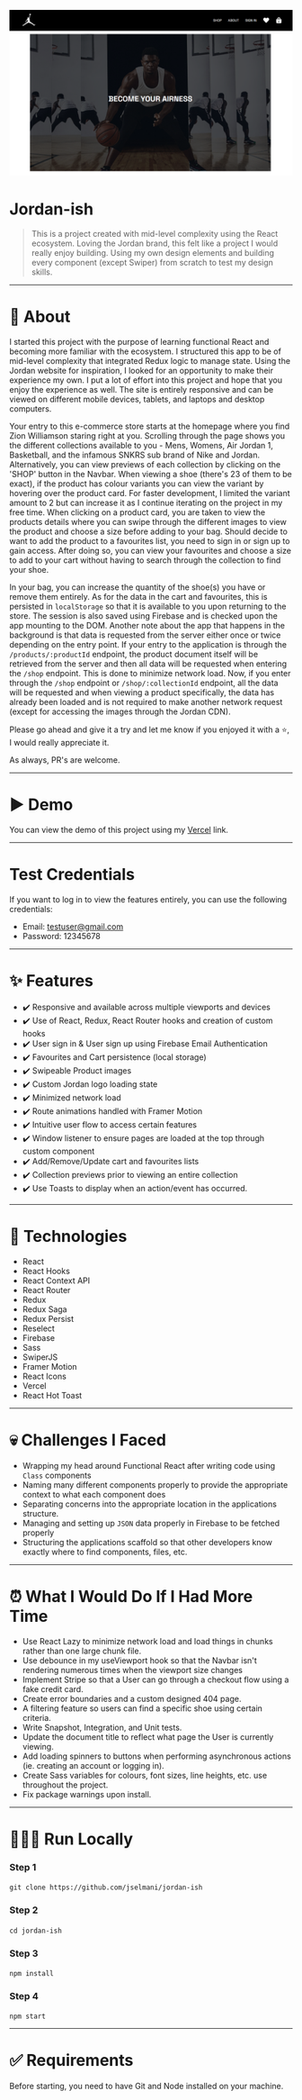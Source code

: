 ![Jordan-ish](./public/project-preview-image.PNG)
# Jordan-ish
> This is a project created with mid-level complexity using the React ecosystem.  Loving the Jordan brand, this felt like a project I would really enjoy building.  Using my own design elements and building every component (except Swiper) from scratch to test my design skills.  

---
# 🎯 About
I started this project with the purpose of learning functional React and becoming more familiar with the ecosystem.  I structured this app to be of mid-level complexity that integrated Redux logic to manage state.  Using the Jordan website for inspiration, I looked for an opportunity to make their experience my own.  I put a lot of effort into this project and hope that you enjoy the experience as well.  The site is entirely responsive and can be viewed on different mobile devices, tablets, and laptops and desktop computers.

Your entry to this e-commerce store starts at the homepage where you find Zion Williamson staring right at you.  Scrolling through the page shows you the different collections available to you - Mens, Womens, Air Jordan 1, Basketball, and the infamous SNKRS sub brand of Nike and Jordan.  Alternatively, you can view previews of each collection by clicking on the 'SHOP' button in the Navbar.  When viewing a shoe (there's 23 of them to be exact), if the product has colour variants you can view the variant by hovering over the product card.  For faster development, I limited the variant amount to 2 but can increase it as I continue iterating on the project in my free time.  When clicking on a product card, you are taken to view the products details where you can swipe through the different images to view the product and choose a size before adding to your bag.  Should decide to want to add the product to a favourites list, you need to sign in or sign up to gain access.  After doing so, you can view your favourites and choose a size to add to your cart without having to search through the collection to find your shoe.

In your bag, you can increase the quantity of the shoe(s) you have or remove them entirely. As for the data in the cart and favourites, this is persisted in ```localStorage``` so that it is available to you upon returning to the store.  The session is also saved using Firebase and is checked upon the app mounting to the DOM.  Another note about the app that happens in the background is that data is requested from the server either once or twice depending on the entry point.  If your entry to the application is through the ```/products/:productId``` endpoint, the product document itself will be retrieved from the server and then all data will be requested when entering the ```/shop``` endpoint.  This is done to minimize network load.  Now, if you enter through the ```/shop``` endpoint or ```/shop/:collectionId``` endpoint, all the data will be requested and when viewing a product specifically, the data has already been loaded and is not required to make another network request (except for accessing the images through the Jordan CDN).

Please go ahead and give it a try and let me know if you enjoyed it with a ⭐️, I would really appreciate it.

As always, PR's are welcome.

---
# ▶️ Demo
You can view the demo of this project using my [Vercel](https://jordan-ish.vercel.app) link.

---
# Test Credentials
If you want to log in to view the features entirely, you can use the following credentials:
- Email: testuser@gmail.com
- Password: 12345678

---
# ✨ Features
- ✔️ Responsive and available across multiple viewports and devices 
- ✔️ Use of React, Redux, React Router hooks and creation of custom hooks
- ✔️ User sign in & User sign up using Firebase Email Authentication
- ✔️ Favourites and Cart persistence (local storage)
- ✔️ Swipeable Product images
- ✔️ Custom Jordan logo loading state
- ✔️ Minimized network load
- ✔️ Route animations handled with Framer Motion
- ✔️ Intuitive user flow to access certain features
- ✔️ Window listener to ensure pages are loaded at the top through custom component
- ✔️ Add/Remove/Update cart and favourites lists
- ✔️ Collection previews prior to viewing an entire collection
- ✔️ Use Toasts to display when an action/event has occurred.

---
# 🚀 Technologies
- React
- React Hooks
- React Context API
- React Router
- Redux
- Redux Saga
- Redux Persist
- Reselect
- Firebase
- Sass
- SwiperJS
- Framer Motion
- React Icons
- Vercel
- React Hot Toast

---
# 💀 Challenges I Faced
- Wrapping my head around Functional React after writing code using `Class` components
- Naming many different components properly to provide the appropriate context to what each component does
- Separating concerns into the appropriate location in the applications structure.
- Managing and setting up `JSON` data properly in Firebase to be fetched properly
- Structuring the applications scaffold so that other developers know exactly where to find components, files, etc.

---
# ⏰ What I Would Do If I Had More Time
 - Use React Lazy to minimize network load and load things in chunks rather than one large chunk file.
 - Use debounce in my useViewport hook so that the Navbar isn't rendering numerous times when the viewport size changes
 - Implement Stripe so that a User can go through a checkout flow using a fake credit card.
 - Create error boundaries and a custom designed 404 page.
 - A filtering feature so users can find a specific shoe using certain criteria.
 - Write Snapshot, Integration, and Unit tests.
 - Update the document title to reflect what page the User is currently viewing.
 - Add loading spinners to buttons when performing asynchronous actions (ie. creating an account or logging in).
 - Create Sass variables for colours, font sizes, line heights, etc. use throughout the project.
 - Fix package warnings upon install.

---
# 👨🏻‍💻 Run Locally
### Step 1
`git clone https://github.com/jselmani/jordan-ish`

### Step 2
`cd jordan-ish`

### Step 3
`npm install`

### Step 4
`npm start`

---
# ✅ Requirements
Before starting, you need to have Git and Node installed on your machine.
